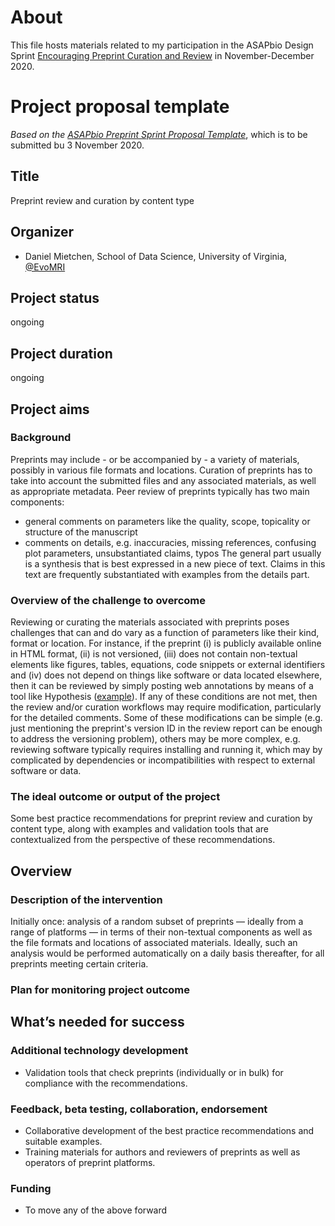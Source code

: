 # About

This file hosts materials related to my participation in the ASAPbio Design Sprint [Encouraging Preprint Curation and Review](http://web.archive.org/web/20201020183912/https://asapbio.org/sprint) in November-December 2020.

# Project proposal template
*Based on the [ASAPbio Preprint Sprint Proposal Template](http://web.archive.org/web/20201020184303/https://docs.google.com/document/d/1JzMXnSk9W7W0k02MdTV2BqYhja1v6VVQ1kSk63hECpM/edit)*, which is to be submitted bu 3 November 2020.

## Title

Preprint review and curation by content type

## Organizer

* Daniel Mietchen, School of Data Science, University of Virginia, [@EvoMRI](https://twitter.com/EvoMRI)

## Project status

ongoing

## Project duration

ongoing

## Project aims
### Background

Preprints may include - or be accompanied by - a variety of materials, possibly in various file formats and locations. 
Curation of preprints has to take into account the submitted files and any associated materials, as well as appropriate metadata.
Peer review of preprints typically has two main components: 
- general comments on parameters like the quality, scope, topicality or structure of the manuscript
- comments on details, e.g. inaccuracies, missing references, confusing plot parameters, unsubstantiated claims, typos
The general part usually is a synthesis that is best expressed in a new piece of text. Claims in this text are frequently substantiated with examples from the details part.

### Overview of the challenge to overcome

Reviewing or curating the materials associated with preprints poses challenges that can and do vary as a function of parameters like their kind, format or location.
For instance, if the preprint (i) is publicly available online in HTML format, (ii) is not versioned, (iii) does not contain non-textual elements like figures, tables, equations, code snippets or external identifiers and (iv) does not depend on things like software or data located elsewhere, then it can be reviewed by simply posting web annotations by means of a tool like Hypothesis ([example](https://via.hypothes.is/https://wellcomeopenresearch.org/articles/2-63/v1)). If any of these conditions are not met, then the review and/or curation workflows may require modification, particularly for the detailed comments. Some of these modifications can be simple (e.g. just mentioning the preprint's version ID in the review report can be enough to address the versioning problem), others may be more complex, e.g. reviewing software typically requires installing and running it, which may by complicated by dependencies or incompatibilities with respect to external software or data.

### The ideal outcome or output of the project

Some best practice recommendations for preprint review and curation by content type, along with examples and validation tools that are contextualized from the perspective of these recommendations.

## Overview
### Description of the intervention

Initially once: analysis of a random subset of preprints &mdash; ideally from a range of platforms &mdash; in terms of their non-textual components as well as the file formats and locations of associated materials.
Ideally, such an analysis would be performed automatically on a daily basis thereafter, for all preprints meeting certain criteria.

### Plan for monitoring project outcome


## What’s needed for success
### Additional technology development

- Validation tools that check preprints (individually or in bulk) for compliance with the recommendations.

### Feedback, beta testing, collaboration, endorsement

- Collaborative development of the best practice recommendations and suitable examples.
- Training materials for authors and reviewers of preprints as well as operators of preprint platforms.

### Funding

- To move any of the above forward
